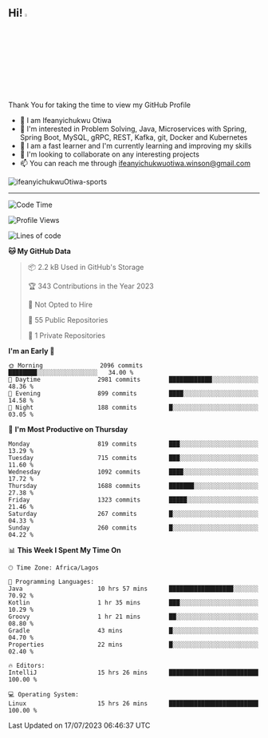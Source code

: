 <!-- BLOG-POST-LIST:START --><!-- BLOG-POST-LIST:END -->

## Hi! <img src="https://media.giphy.com/media/hvRJCLFzcasrR4ia7z/giphy.gif" width="4%"> 

Thank You for taking the time to view my GitHub Profile

- 👋 I am Ifeanyichukwu Otiwa
- 👀 I'm interested in Problem Solving, Java, Microservices with Spring, Spring Boot, MySQL, gRPC, REST, Kafka, git, Docker and Kubernetes
- 🌱 I am a fast learner and I'm currently learning and improving my skills
- 💞️ I'm looking to collaborate on any interesting projects
- 📫 You can reach me through ifeanyichukwuotiwa.winson@gmail.com

<p align="left" marginTop="10px"> <img src="https://komarev.com/ghpvc/?username=ifeanyichukwuOtiwa-sports&label=Profile%20views&color=0e75b6&style=for-the-badge" alt="ifeanyichukwuOtiwa-sports" /> </p>

***

<!--START_SECTION:waka-->
![Code Time](http://img.shields.io/badge/Code%20Time-1%2C491%20hrs%2010%20mins-blue)

![Profile Views](http://img.shields.io/badge/Profile%20Views-2-blue)

![Lines of code](https://img.shields.io/badge/From%20Hello%20World%20I%27ve%20Written-2.8%20million%20lines%20of%20code-blue)

**🐱 My GitHub Data** 

> 📦 2.2 kB Used in GitHub's Storage 
 > 
> 🏆 343 Contributions in the Year 2023
 > 
> 🚫 Not Opted to Hire
 > 
> 📜 55 Public Repositories 
 > 
> 🔑 1 Private Repositories 
 > 
**I'm an Early 🐤** 

```text
🌞 Morning                2096 commits        ████████░░░░░░░░░░░░░░░░░   34.00 % 
🌆 Daytime                2981 commits        ████████████░░░░░░░░░░░░░   48.36 % 
🌃 Evening                899 commits         ████░░░░░░░░░░░░░░░░░░░░░   14.58 % 
🌙 Night                  188 commits         █░░░░░░░░░░░░░░░░░░░░░░░░   03.05 % 
```
📅 **I'm Most Productive on Thursday** 

```text
Monday                   819 commits         ███░░░░░░░░░░░░░░░░░░░░░░   13.29 % 
Tuesday                  715 commits         ███░░░░░░░░░░░░░░░░░░░░░░   11.60 % 
Wednesday                1092 commits        ████░░░░░░░░░░░░░░░░░░░░░   17.72 % 
Thursday                 1688 commits        ███████░░░░░░░░░░░░░░░░░░   27.38 % 
Friday                   1323 commits        █████░░░░░░░░░░░░░░░░░░░░   21.46 % 
Saturday                 267 commits         █░░░░░░░░░░░░░░░░░░░░░░░░   04.33 % 
Sunday                   260 commits         █░░░░░░░░░░░░░░░░░░░░░░░░   04.22 % 
```


📊 **This Week I Spent My Time On** 

```text
🕑︎ Time Zone: Africa/Lagos

💬 Programming Languages: 
Java                     10 hrs 57 mins      ██████████████████░░░░░░░   70.92 % 
Kotlin                   1 hr 35 mins        ███░░░░░░░░░░░░░░░░░░░░░░   10.29 % 
Groovy                   1 hr 21 mins        ██░░░░░░░░░░░░░░░░░░░░░░░   08.80 % 
Gradle                   43 mins             █░░░░░░░░░░░░░░░░░░░░░░░░   04.70 % 
Properties               22 mins             █░░░░░░░░░░░░░░░░░░░░░░░░   02.40 % 

🔥 Editors: 
IntelliJ                 15 hrs 26 mins      █████████████████████████   100.00 % 

💻 Operating System: 
Linux                    15 hrs 26 mins      █████████████████████████   100.00 % 
```


 Last Updated on 17/07/2023 06:46:37 UTC
<!--END_SECTION:waka-->

<!--
<p align="center">
![trophy](https://github-profile-trophy.vercel.app/?username=ifeanyichukwuOtiwa-sports&theme=onedark) (https://github.com/ryo-ma/github-profile-trophy)
</p>
-->

<!---
ifeanyi-otiwa/ifeanyi-otiwa is a ✨ special ✨ repository because its `README.md` (this file) appears on your GitHub profile.
You can click the Preview link to take a look at your changes.
--->
